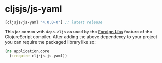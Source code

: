 # cljsjs/js-yaml

[](dependency)
```clojure
[cljsjs/js-yaml "4.0.0-0"] ;; latest release
```
[](/dependency)

This jar comes with `deps.cljs` as used by the [Foreign Libs][flibs] feature
of the ClojureScript compiler. After adding the above dependency to your project
you can require the packaged library like so:

```clojure
(ns application.core
  (:require cljsjs.js-yaml))
```
[flibs]: https://clojurescript.org/reference/packaging-foreign-deps

